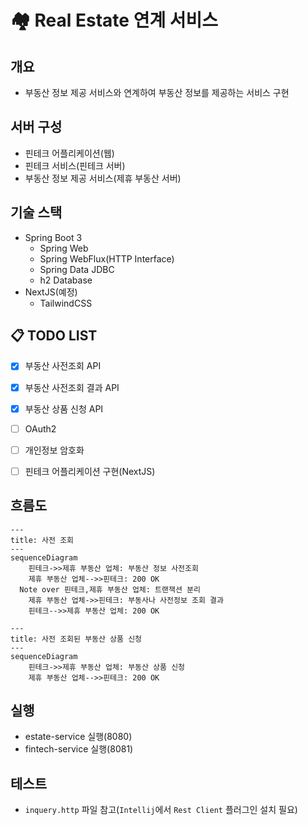 # 🏘️ Real Estate 연계 서비스

## 개요

- 부동산 정보 제공 서비스와 연계하여 부동산 정보를 제공하는 서비스 구현

## 서버 구성

- 핀테크 어플리케이션(웹)
- 핀테크 서비스(핀테크 서버)
- 부동산 정보 제공 서비스(제휴 부동산 서버)

## 기술 스택

- Spring Boot 3
  - Spring Web
  - Spring WebFlux(HTTP Interface)
  - Spring Data JDBC
  - h2 Database
- NextJS(예정)
  - TailwindCSS

## 📋 TODO LIST

- [x] 부동산 사전조회 API
- [x] 부동산 사전조회 결과 API
- [x] 부동산 상품 신청 API
- [ ] OAuth2
- [ ] 개인정보 암호화
- [ ] 핀테크 어플리케이션 구현(NextJS)


## 흐름도

```mermaid
---
title: 사전 조회
---
sequenceDiagram
    핀테크->>제휴 부동산 업체: 부동산 정보 사전조회
    제휴 부동산 업체-->>핀테크: 200 OK
  Note over 핀테크,제휴 부동산 업체: 트랜잭션 분리
    제휴 부동산 업체->>핀테크: 부동사나 사전정보 조회 결과
    핀테크-->>제휴 부동산 업체: 200 OK
```

```mermaid
---
title: 사전 조회된 부동산 상품 신청
---
sequenceDiagram
    핀테크->>제휴 부동산 업체: 부동산 상품 신청
    제휴 부동산 업체-->>핀테크: 200 OK
```

## 실행

- estate-service 실행(8080)
- fintech-service 실행(8081)

## 테스트

- `inquery.http` 파일 참고(`Intellij`에서 `Rest Client` 플러그인 설치 필요)